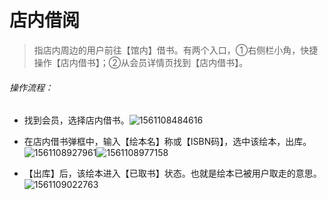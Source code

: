 # 店内借阅

> 指店内周边的用户前往【馆内】借书。有两个入口，①右侧栏小角，快捷操作【店内借书】；②从会员详情页找到【店内借书】。

###### 操作流程：

- 找到会员，选择店内借书。![1561108484616](E:\熊爸爸\熊爸\教程\help-document\docs\_media\1561108484616.png)

- 在店内借书弹框中，输入【绘本名】称或【ISBN码】，选中该绘本，出库。![1561108927961](E:\熊爸爸\熊爸\教程\help-document\docs\_media\1561108927961.png)![1561108977158](E:\熊爸爸\熊爸\教程\help-document\docs\_media\1561108977158.png)

- 【出库】后，该绘本进入【已取书】状态。也就是绘本已被用户取走的意思。![1561109022763](E:\熊爸爸\熊爸\教程\help-document\docs\_media\1561109022763.png)
